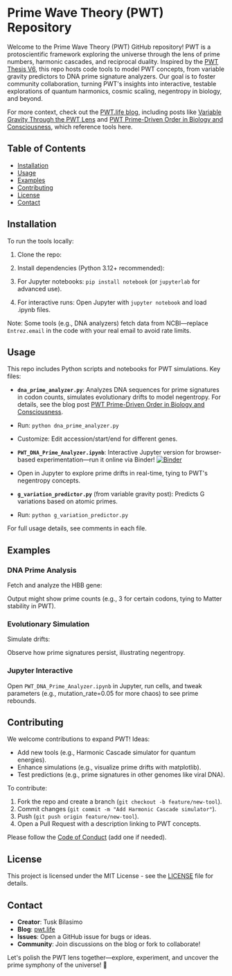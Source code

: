 # Prime Wave Theory (PWT) Repository

Welcome to the Prime Wave Theory (PWT) GitHub repository! PWT is a protoscientific framework exploring the universe through the lens of prime numbers, harmonic cascades, and reciprocal duality. Inspired by the [PWT Thesis V6](https://img1.wsimg.com/blobby/go/9e7c14d7-bed2-41da-a404-fe5da210ac73/downloads/24ef2270-454a-41e1-b753-f1dbcbc2e2b3/PWT_Thesis_V6.pdf?ver=1755844804910), this repo hosts code tools to model PWT concepts, from variable gravity predictors to DNA prime signature analyzers. Our goal is to foster community collaboration, turning PWT's insights into interactive, testable explorations of quantum harmonics, cosmic scaling, negentropy in biology, and beyond.

For more context, check out the [PWT.life blog](https://pwt.life/blog), including posts like [Variable Gravity Through the PWT Lens](https://pwt.life/blog/f/variable-gravity-through-the-pwt-lens-a-bridge-from-micro-to-mac) and [PWT Prime-Driven Order in Biology and Consciousness](https://pwt.life/blog/f/pwt-prime-driven-order-in-biology-and-consciousness), which reference tools here.

## Table of Contents
- [Installation](#installation)
- [Usage](#usage)
- [Examples](#examples)
- [Contributing](#contributing)
- [License](#license)
- [Contact](#contact)

## Installation

To run the tools locally:

1. Clone the repo:
2. Install dependencies (Python 3.12+ recommended):
3. For Jupyter notebooks: `pip install notebook` (or `jupyterlab` for advanced use).

3. For interactive runs: Open Jupyter with `jupyter notebook` and load .ipynb files.

Note: Some tools (e.g., DNA analyzers) fetch data from NCBI—replace `Entrez.email` in the code with your real email to avoid rate limits.

## Usage

This repo includes Python scripts and notebooks for PWT simulations. Key files:

- **`dna_prime_analyzer.py`**: Analyzes DNA sequences for prime signatures in codon counts, simulates evolutionary drifts to model negentropy. For details, see the blog post [PWT Prime-Driven Order in Biology and Consciousness](https://pwt.life/blog/f/pwt-prime-driven-order-in-biology-and-consciousness).
- Run: `python dna_prime_analyzer.py`
- Customize: Edit accession/start/end for different genes.

- **`PWT_DNA_Prime_Analyzer.ipynb`**: Interactive Jupyter version for browser-based experimentation—run it online via Binder! [![Binder](https://mybinder.org/badge_logo.svg)](https://mybinder.org/v2/gh/Tusk-Bilasimo/Prime-Wave-Theory-PWT-/main?labpath=PWT_DNA_Prime_Analyzer.ipynb)
- Open in Jupyter to explore prime drifts in real-time, tying to PWT's negentropy concepts.

- **`g_variation_predictor.py`** (from variable gravity post): Predicts G variations based on atomic primes.
- Run: `python g_variation_predictor.py`

For full usage details, see comments in each file.

## Examples

### DNA Prime Analysis
Fetch and analyze the HBB gene:

Output might show prime counts (e.g., 3 for certain codons, tying to Matter stability in PWT).

### Evolutionary Simulation
Simulate drifts:

Observe how prime signatures persist, illustrating negentropy.

### Jupyter Interactive
Open `PWT_DNA_Prime_Analyzer.ipynb` in Jupyter, run cells, and tweak parameters (e.g., mutation_rate=0.05 for more chaos) to see prime rebounds.

## Contributing

We welcome contributions to expand PWT! Ideas:
- Add new tools (e.g., Harmonic Cascade simulator for quantum energies).
- Enhance simulations (e.g., visualize prime drifts with matplotlib).
- Test predictions (e.g., prime signatures in other genomes like viral DNA).

To contribute:
1. Fork the repo and create a branch (`git checkout -b feature/new-tool`).
2. Commit changes (`git commit -m "Add Harmonic Cascade simulator"`).
3. Push (`git push origin feature/new-tool`).
4. Open a Pull Request with a description linking to PWT concepts.

Please follow the [Code of Conduct](CODE_OF_CONDUCT.md) (add one if needed).

## License

This project is licensed under the MIT License - see the [LICENSE](LICENSE) file for details.

## Contact

- **Creator**: Tusk Bilasimo
- **Blog**: [pwt.life](https://pwt.life)
- **Issues**: Open a GitHub issue for bugs or ideas.
- **Community**: Join discussions on the blog or fork to collaborate!

Let's polish the PWT lens together—explore, experiment, and uncover the prime symphony of the universe! 🚀

